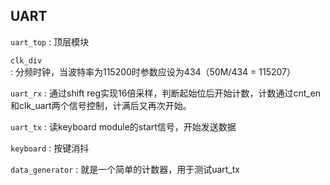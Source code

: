 ## UART

`uart_top` : 顶层模块

`clk_div`  : 分频时钟，当波特率为115200时参数应设为434（50M/434 = 115207）

`uart_rx`  : 通过shift reg实现16倍采样，判断起始位后开始计数，计数通过cnt_en和clk_uart两个信号控制，计满后又再次开始。

`uart_tx`  : 读keyboard module的start信号，开始发送数据

`keyboard` : 按键消抖

`data_generator` : 就是一个简单的计数器，用于测试uart_tx